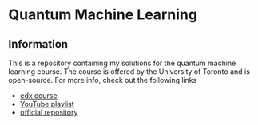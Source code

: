 # Quantum Machine Learning 

## Information
This is a repository containing my solutions for the quantum machine learning course.
The course is offered by the University of Toronto and is open-source. 
For more info, check out the following links
- [edx course](https://courses.edx.org/courses/course-v1:University_of_TorontoX+UTQML101x+2T2019/course/)
- [YouTube playlist](https://www.youtube.com/playlist?list=PLmRxgFnCIhaMgvot-Xuym_hn69lmzIokg)
- [official repository](https://gitlab.com/qosf/qml-mooc)